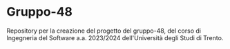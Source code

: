 # Gruppo-48
Repository per la creazione del progetto del gruppo-48, del corso di Ingegneria del Software a.a. 2023/2024 dell'Università degli Studi di Trento.
